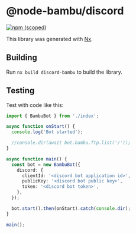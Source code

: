 # @node-bambu/discord

[![npm (scoped)](https://img.shields.io/npm/v/@node-bambu/discord)](https://www.npmjs.com/package/@node-bambu/discord)

This library was generated with [Nx](https://nx.dev).

## Building

Run `nx build discord-bambu` to build the library.

## Testing

Test with code like this:

```typescript
import { BambuBot } from './index';

async function onStart() {
  console.log('Bot started');

  //console.dir(await bot.bambu.ftp.list('/'));
}

async function main() {
  const bot = new BambuBot({
    discord: {
      clientId: '<discord bot application id>',
      publicKey: '<discord bot public key>',
      token: '<discord bot token>',
    },
  });

  bot.start().then(onStart).catch(console.dir);
}

main();
```
